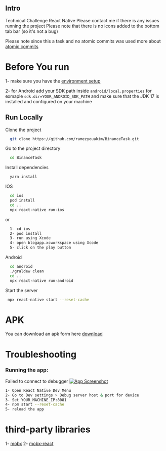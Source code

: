 
## Intro
Technical Challenge React Native
Please contact me if there is any issues running the project
Please note that there is no icons added to the bottom tab bar (so it's not a bug)

Please note since this a task and no atomic commits was used more about [atomic commits](https://en.wikipedia.org/wiki/Atomic_commit#:~:text=In%20the%20field%20of%20computer,is%20said%20to%20have%20succeeded.)
# Before You run

1- make sure you have the [environment setup](https://reactnative.dev/docs/environment-setup)

2- for Android add your SDK path inside `android/local.properties` for exmaple `sdk.dir=YOUR_ANDROID_SDK_PATH` and make sure that the JDK 17 is installed and configured on your machine

## Run Locally

Clone the project

```bash
  git clone https://github.com/ramezyouakim/BinanceTask.git
```

Go to the project directory

```bash
  cd BinanceTask
```

Install dependencies

```bash
  yarn install
```

IOS 

```bash
  cd ios
  pod install
  cd ..
  npx react-native run-ios
```
or
```bash
  1- cd ios
  2- pod install
  3- run using Xcode
  4- open blogapp.xcworkspace using Xcode 
  5- click on the play button 
```

Android 

```bash
  cd android
  ./graldew clean
  cd ..
  npx react-native run-android
```

Start the server

```bash
 npx react-native start --reset-cache
```


# APK

You can download an apk form here [download](https://drive.google.com/file/d/18fx6oacwvw4SNenrOrZ0z63odkzfExWz/view?usp=sharing)

# Troubleshooting

###  Running the app:
Failed to connect to debugger
[![App Screenshot](readmeAssets/4.png)](https://github.com/ramezyouakim/BinanceTask/assets/18330434/02b082f5-e9e0-4543-90d8-06a676fe9811)

```bash
1- Open React Native Dev Menu
2- Go to Dev settings > Debug server host & port for device
3- Set YOUR_MACHINE_IP:8081
4- npm start --reset-cache
5- reload the app
```

# third-party libraries
1- [mobx](https://www.npmjs.com/package/mobx)
2- [mobx-react](https://www.npmjs.com/package/mobx-react)

